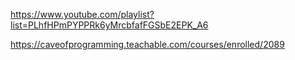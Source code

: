 https://www.youtube.com/playlist?list=PLhfHPmPYPPRk6yMrcbfafFGSbE2EPK_A6

https://caveofprogramming.teachable.com/courses/enrolled/2089
